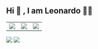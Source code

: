 
<h2>Hi 👋 , I am Leonardo 👨‍💻 </h2> 

<table  border-bottom"0px">
 <td>
  <img src="https://img.shields.io/badge/LinkedIn-0077B5?style=for-the-badge&logo=linkedin&logoColor=white">
 </td>
 <td>
  <img src="https://img.shields.io/badge/Instagram-E4405F?style=for-the-badge&logo=instagram&logoColor=white">
 </td>
 <td>
  <img src="https://img.shields.io/badge/GitHub-100000?style=for-the-badge&logo=github&logoColor=white">
 </td>
</table>
 <img src="https://c.tenor.com/3bTxZ4HdrysAAAAC/pixels-neon.gif">

<img src="https://github-readme-stats.vercel.app/api?username=le0henr1que">

 
